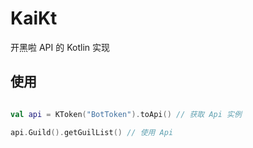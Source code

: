 # KaiKt
开黑啦 API 的 Kotlin 实现

## 使用

```kotlin

val api = KToken("BotToken").toApi() // 获取 Api 实例

api.Guild().getGuilList() // 使用 Api

```
